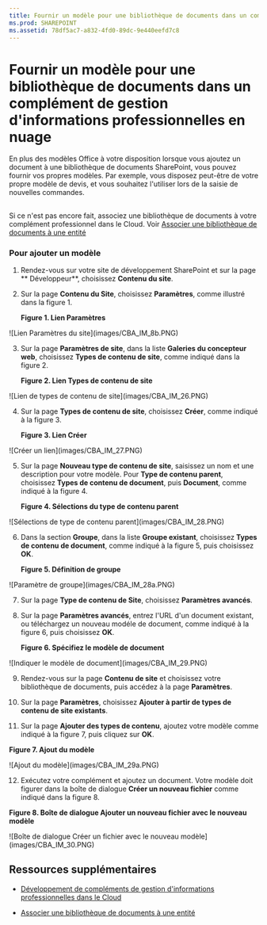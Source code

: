 ```yaml
---
title: Fournir un modèle pour une bibliothèque de documents dans un complément de gestion d'informations professionnelles en nuage
ms.prod: SHAREPOINT
ms.assetid: 78df5ac7-a832-4fd0-89dc-9e440eefd7c8
---
```



# Fournir un modèle pour une bibliothèque de documents dans un complément de gestion d'informations professionnelles en nuage
En plus des modèles Office à votre disposition lorsque vous ajoutez un document à une bibliothèque de documents SharePoint, vous pouvez fournir vos propres modèles. Par exemple, vous disposez peut-être de votre propre modèle de devis, et vous souhaitez l'utiliser lors de la saisie de nouvelles commandes.
## 

Si ce n'est pas encore fait, associez une bibliothèque de documents à votre complément professionnel dans le Cloud. Voir  [Associer une bibliothèque de documents à une entité](associate-a-document-library-with-an-entity.md)




### Pour ajouter un modèle


1. Rendez-vous sur votre site de développement SharePoint et sur la page ** Développeur**, choisissez **Contenu du site**.


2. Sur la page **Contenu du Site**, choisissez **Paramètres**, comme illustré dans la figure 1.

   **Figure 1. Lien Paramètres**



!\[Lien Paramètres du site](images/CBA_IM_8b.PNG)





3. Sur la page **Paramètres de site**, dans la liste **Galeries du concepteur web**, choisissez **Types de contenu de site**, comme indiqué dans la figure 2.

   **Figure 2. Lien Types de contenu de site**



!\[Lien de types de contenu de site](images/CBA_IM_26.PNG)





4. Sur la page **Types de contenu de site**, choisissez **Créer**, comme indiqué à la figure 3.

   **Figure 3. Lien Créer**



!\[Créer un lien](images/CBA_IM_27.PNG)





5. Sur la page **Nouveau type de contenu de site**, saisissez un nom et une description pour votre modèle. Pour **Type de contenu parent**, choisissez **Types de contenu de document**, puis **Document**, comme indiqué à la figure 4.

   **Figure 4. Sélections du type de contenu parent**



!\[Sélections de type de contenu parent](images/CBA_IM_28.PNG)





6. Dans la section **Groupe**, dans la liste **Groupe existant**, choisissez **Types de contenu de document**, comme indiqué à la figure 5, puis choisissez **OK**.

   **Figure 5. Définition de groupe**



!\[Paramètre de groupe](images/CBA_IM_28a.PNG)





7. Sur la page **Type de contenu de Site**, choisissez **Paramètres avancés**.


8. Sur la page **Paramètres avancés**, entrez l'URL d'un document existant, ou téléchargez un nouveau modéle de document, comme indiqué à la figure 6, puis choisissez **OK**.

   **Figure 6. Spécifiez le modèle de document**



!\[Indiquer le modèle de document](images/CBA_IM_29.PNG)





9. Rendez-vous sur la page **Contenu de site** et choisissez votre bibliothèque de documents, puis accédez à la page **Paramètres**.


10. Sur la page **Paramètres**, choisissez **Ajouter à partir de types de contenu de site existants**.


11. Sur la page **Ajouter des types de contenu**, ajoutez votre modèle comme indiqué à la figure 7, puis cliquez sur **OK**.

   **Figure 7. Ajout du modèle**



!\[Ajout du modèle](images/CBA_IM_29a.PNG)





12. Exécutez votre complément et ajoutez un document. Votre modèle doit figurer dans la boîte de dialogue **Créer un nouveau fichier** comme indiqué dans la figure 8.

   **Figure 8. Boîte de dialogue Ajouter un nouveau fichier avec le nouveau modèle**



!\[Boîte de dialogue Créer un fichier avec le nouveau modèle](images/CBA_IM_30.PNG)






## Ressources supplémentaires
<a name="bk_addresources"> </a>


-  [Développement de compléments de gestion d'informations professionnelles dans le Cloud](develop-cloud-business-add-ins.md)


-  [Associer une bibliothèque de documents à une entité](associate-a-document-library-with-an-entity.md)



